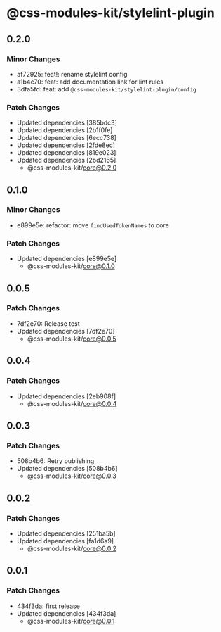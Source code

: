 # @css-modules-kit/stylelint-plugin

## 0.2.0

### Minor Changes

- af72925: feat!: rename stylelint config
- a1b4c70: feat: add documentation link for lint rules
- 3dfa5fd: feat: add `@css-modules-kit/stylelint-plugin/config`

### Patch Changes

- Updated dependencies [385bdc3]
- Updated dependencies [2b1f0fe]
- Updated dependencies [6ecc738]
- Updated dependencies [2fde8ec]
- Updated dependencies [819e023]
- Updated dependencies [2bd2165]
  - @css-modules-kit/core@0.2.0

## 0.1.0

### Minor Changes

- e899e5e: refactor: move `findUsedTokenNames` to core

### Patch Changes

- Updated dependencies [e899e5e]
  - @css-modules-kit/core@0.1.0

## 0.0.5

### Patch Changes

- 7df2e70: Release test
- Updated dependencies [7df2e70]
  - @css-modules-kit/core@0.0.5

## 0.0.4

### Patch Changes

- Updated dependencies [2eb908f]
  - @css-modules-kit/core@0.0.4

## 0.0.3

### Patch Changes

- 508b4b6: Retry publishing
- Updated dependencies [508b4b6]
  - @css-modules-kit/core@0.0.3

## 0.0.2

### Patch Changes

- Updated dependencies [251ba5b]
- Updated dependencies [fa1d6a9]
  - @css-modules-kit/core@0.0.2

## 0.0.1

### Patch Changes

- 434f3da: first release
- Updated dependencies [434f3da]
  - @css-modules-kit/core@0.0.1
